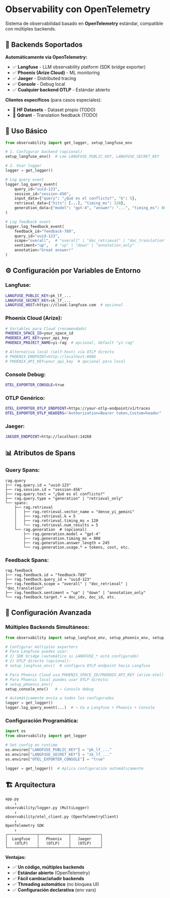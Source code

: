 # Observability con OpenTelemetry

Sistema de observabilidad basado en **OpenTelemetry** estándar, compatible con múltiples backends.

## 🎯 **Backends Soportados**

**Automáticamente via OpenTelemetry:**
- ✅ **Langfuse** - LLM observability platform (SDK bridge exporter)
- ✅ **Phoenix (Arize Cloud)** - ML monitoring  
- ✅ **Jaeger** - Distributed tracing
- ✅ **Console** - Debug local
- ✅ **Cualquier backend OTLP** - Estándar abierto

**Clientes específicos** (para casos especiales):
- 🔄 **HF Datasets** - Dataset propio (TODO)
- 🔄 **Qdrant** - Translation feedback (TODO)

## 🚀 **Uso Básico**

```python
from observability import get_logger, setup_langfuse_env

# 1. Configurar backend (opcional)
setup_langfuse_env()  # Lee LANGFUSE_PUBLIC_KEY, LANGFUSE_SECRET_KEY

# 2. Usar logger
logger = get_logger()

# Log query event
logger.log_query_event(
    query_id="uuid-123",
    session_id="session-456", 
    input_data={"query": "¿Qué es el conflicto?", "k": 5},
    retrieval_data={"hits": [...], "timing_ms": 120},
    generation_data={"model": "gpt-4", "answer": "...", "timing_ms": 800}
)

# Log feedback event  
logger.log_feedback_event(
    feedback_id="feedback-789",
    query_id="uuid-123",
    scope="overall",  # "overall" | "doc_retrieval" | "doc_translation"
    sentiment="up",   # "up" | "down" | "annotation_only"
    annotation="Great answer!"
)
```

## ⚙️ **Configuración por Variables de Entorno**

### **Langfuse:**
```bash
LANGFUSE_PUBLIC_KEY=pk_lf_...
LANGFUSE_SECRET_KEY=sk_lf_...
LANGFUSE_HOST=https://cloud.langfuse.com  # opcional
```

### **Phoenix Cloud (Arize):**
```bash
# Variables para Cloud (recomendado)
PHOENIX_SPACE_ID=your_space_id
PHOENIX_API_KEY=your_api_key
PHOENIX_PROJECT_NAME=yi-rag  # opcional, default "yi-rag"

# Alternativa local (self-host) vía OTLP directo
# PHOENIX_ENDPOINT=http://localhost:6006
# PHOENIX_API_KEY=your_api_key  # opcional para local
```

### **Console Debug:**
```bash
OTEL_EXPORTER_CONSOLE=true
```

### **OTLP Genérico:**
```bash
OTEL_EXPORTER_OTLP_ENDPOINT=https://your-otlp-endpoint/v1/traces
OTEL_EXPORTER_OTLP_HEADERS="Authorization=Bearer token,Custom=header"
```

### **Jaeger:**
```bash
JAEGER_ENDPOINT=http://localhost:14268
```

## 📊 **Atributos de Spans**

### **Query Spans:**
```
rag.query
├── rag.query.id = "uuid-123"
├── rag.session.id = "session-456" 
├── rag.query.text = "¿Qué es el conflicto?"
├── rag.query.type = "generation" | "retrieval_only"
└── spans:
    ├── rag.retrieval
    │   ├── rag.retrieval.vector_name = "dense_yi_gemini"
    │   ├── rag.retrieval.k = 5
    │   ├── rag.retrieval.timing_ms = 120
    │   └── rag.retrieval.num_results = 5
    └── rag.generation  # (opcional)
        ├── rag.generation.model = "gpt-4"
        ├── rag.generation.timing_ms = 800
        ├── rag.generation.answer_length = 245
        └── rag.generation.usage.* = tokens, cost, etc.
```

### **Feedback Spans:**
```
rag.feedback
├── rag.feedback.id = "feedback-789"
├── rag.feedback.query_id = "uuid-123"
├── rag.feedback.scope = "overall" | "doc_retrieval" | "doc_translation" 
├── rag.feedback.sentiment = "up" | "down" | "annotation_only"
└── rag.feedback.target.* = doc_idx, doc_id, etc.
```

## 🔧 **Configuración Avanzada**

### **Múltiples Backends Simultáneos:**
```python
from observability import setup_langfuse_env, setup_phoenix_env, setup_console_env

# Configurar múltiples exporters
# Para Langfuse puedes usar:
# 1) SDK bridge (automático si LANGFUSE_* está configurado)
# 2) OTLP directo (opcional):
# setup_langfuse_env()  # configura OTLP endpoint hacia Langfuse

# Para Phoenix Cloud usa PHOENIX_SPACE_ID/PHOENIX_API_KEY (arize-otel)
# Para Phoenix local puedes usar OTLP directo:
# setup_phoenix_env()
setup_console_env()   # → Console debug

# Automáticamente envía a todos los configurados
logger = get_logger()
logger.log_query_event(...)  # → Va a Langfuse + Phoenix + Console
```

### **Configuración Programática:**
```python
import os
from observability import get_logger

# Set config en runtime
os.environ["LANGFUSE_PUBLIC_KEY"] = "pk_lf_..."
os.environ["LANGFUSE_SECRET_KEY"] = "sk_lf_..."
os.environ["OTEL_EXPORTER_CONSOLE"] = "true"

logger = get_logger()  # Aplica configuración automáticamente
```

## 🏗️ **Arquitectura**

```
app.py
    ↓
observability/logger.py (MultiLogger)
    ↓  
observability/otel_client.py (OpenTelemetryClient)
    ↓
OpenTelemetry SDK
    ↓
┌─────────────┬─────────────┬─────────────┐
│  Langfuse   │   Phoenix   │   Jaeger    │
│   (OTLP)    │   (OTLP)    │   (OTLP)    │
└─────────────┴─────────────┴─────────────┘
```

**Ventajas:**
- ✅ **Un código, múltiples backends**
- ✅ **Estándar abierto** (OpenTelemetry)
- ✅ **Fácil cambiar/añadir backends**
- ✅ **Threading automático** (no bloquea UI)
- ✅ **Configuración declarativa** (env vars)